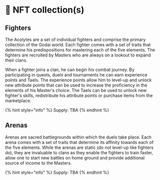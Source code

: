 # 🥷 NFT collection(s)

## Fighters

The Acolytes are a set of individual fighters and comprise the primary collection of the Godai world. Each fighter comes with a set of traits that determine his predispositions for mastering each of the five elements. The fighters are recruited by Masters who are always on a lookout to expand their clans.

When a fighter joins a clan, he can begin his combat journey. By participating in quests, duels and tournaments he can earn experience points and Taels. The experience points allow him to level-up and unlock new attribute points that can be used to increase the proficiency in the elements of his Master's choice. The Taels can be used to unlock new fighter's skills, redistribute his attribute points or purchase items from the marketplace.

{% hint style="info" %}
Supply: TBA
{% endhint %}

## Arenas

Arenas are sacred battlegrounds within which the duels take place. Each arena comes with a set of traits that determine its affinity towards each of the five elements. While the arenas are static (do not level-up like fighters do), they are invaluable to clans as they enable the fighters to train faster, allow one to start new battles on home ground and provide additional source of income to the Masters.

{% hint style="info" %}
Supply: TBA
{% endhint %}
